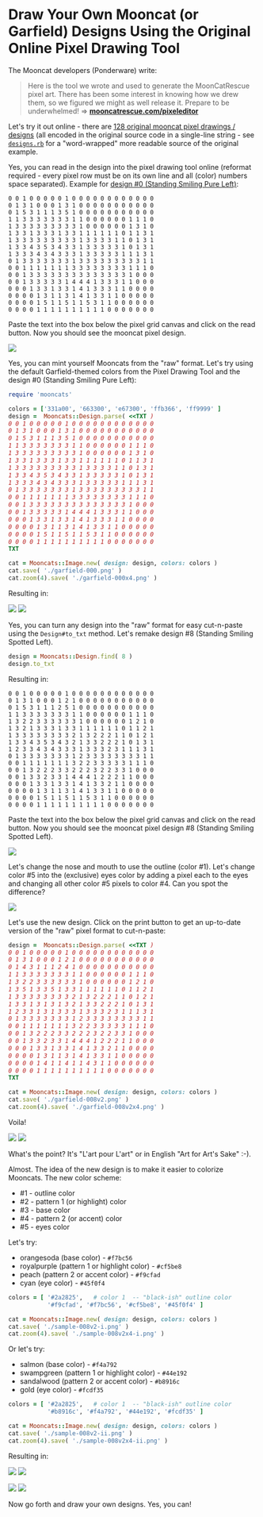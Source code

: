 # Draw Your Own Mooncat (or Garfield) Designs Using the Original Online Pixel Drawing Tool


The Mooncat developers (Ponderware) write:

> Here is the tool we wrote and used to generate the MoonCatRescue pixel art.
> There has been some interest in knowing how we drew them, so we figured we might as well release it.
> Prepare to be underwhelmed!  => [**mooncatrescue.com/pixeleditor**](https://mooncatrescue.com/pixeleditor)


Let's try it out online - there are [128 original mooncat pixel drawings / designs](https://github.com/cryptocopycats/awesome-mooncatrescue-bubble/blob/master/DESIGNS.md)
(all encoded in the original source code in a single-line string - see [`designs.rb`](https://raw.githubusercontent.com/cryptocopycats/mooncats/master/mooncats/lib/mooncats/designs.rb) for a "word-wrapped" more readable
source of the original example.

Yes, you can read in the design into the pixel drawing tool online  (reformat required - every pixel row must be on its own line
and all (color) numbers space separated).
Example for [design #0 (Standing Smiling Pure Left)](https://github.com/cryptocopycats/design.mooncats/blob/master/original/000.txt):

```
0 0 1 0 0 0 0 0 1 0 0 0 0 0 0 0 0 0 0 0 0
0 1 3 1 0 0 0 1 3 1 0 0 0 0 0 0 0 0 0 0 0
0 1 5 3 1 1 1 3 5 1 0 0 0 0 0 0 0 0 0 0 0
1 1 3 3 3 3 3 3 3 1 1 0 0 0 0 0 0 1 1 1 0
1 3 3 3 3 3 3 3 3 3 1 0 0 0 0 0 0 1 3 1 0
1 3 3 1 3 3 3 1 3 3 1 1 1 1 1 1 0 1 1 3 1
1 3 3 3 3 3 3 3 3 3 1 3 3 3 3 1 1 0 1 3 1
1 3 3 4 3 5 3 4 3 3 1 3 3 3 3 3 1 0 1 3 1
1 3 3 3 4 3 4 3 3 3 1 3 3 3 3 3 1 1 1 3 1
0 1 3 3 3 3 3 3 3 1 3 3 3 3 3 3 3 3 3 1 1
0 0 1 1 1 1 1 1 1 3 3 3 3 3 3 3 3 1 1 1 0
0 0 1 3 3 3 3 3 3 3 3 3 3 3 3 3 3 1 0 0 0
0 0 1 3 3 3 3 3 1 4 4 4 1 3 3 3 1 1 0 0 0
0 0 0 1 3 3 1 3 3 1 4 1 3 3 3 1 1 0 0 0 0
0 0 0 0 1 3 1 1 3 1 4 1 3 3 1 1 0 0 0 0 0
0 0 0 0 1 5 1 1 5 1 1 5 3 1 1 0 0 0 0 0 0
0 0 0 0 1 1 1 1 1 1 1 1 1 1 0 0 0 0 0 0 0
```

Paste the text into the box below the pixel grid canvas and click on the read button.
Now you should see the mooncat pixel design.


![](https://github.com/cryptocopycats/awesome-mooncatrescue-bubble/raw/master/i/pixel-design-000.png)


Yes, you can mint yourself
Mooncats from the "raw" format.
Let's try using the default Garfield-themed
colors from the Pixel Drawing Tool
and the design #0 (Standing Smiling Pure Left):


``` ruby
require 'mooncats'

colors = ['331a00', '663300', 'e67300', 'ffb366', 'ff9999' ]
design =  Mooncats::Design.parse( <<TXT )
0 0 1 0 0 0 0 0 1 0 0 0 0 0 0 0 0 0 0 0 0
0 1 3 1 0 0 0 1 3 1 0 0 0 0 0 0 0 0 0 0 0
0 1 5 3 1 1 1 3 5 1 0 0 0 0 0 0 0 0 0 0 0
1 1 3 3 3 3 3 3 3 1 1 0 0 0 0 0 0 1 1 1 0
1 3 3 3 3 3 3 3 3 3 1 0 0 0 0 0 0 1 3 1 0
1 3 3 1 3 3 3 1 3 3 1 1 1 1 1 1 0 1 1 3 1
1 3 3 3 3 3 3 3 3 3 1 3 3 3 3 1 1 0 1 3 1
1 3 3 4 3 5 3 4 3 3 1 3 3 3 3 3 1 0 1 3 1
1 3 3 3 4 3 4 3 3 3 1 3 3 3 3 3 1 1 1 3 1
0 1 3 3 3 3 3 3 3 1 3 3 3 3 3 3 3 3 3 1 1
0 0 1 1 1 1 1 1 1 3 3 3 3 3 3 3 3 1 1 1 0
0 0 1 3 3 3 3 3 3 3 3 3 3 3 3 3 3 1 0 0 0
0 0 1 3 3 3 3 3 1 4 4 4 1 3 3 3 1 1 0 0 0
0 0 0 1 3 3 1 3 3 1 4 1 3 3 3 1 1 0 0 0 0
0 0 0 0 1 3 1 1 3 1 4 1 3 3 1 1 0 0 0 0 0
0 0 0 0 1 5 1 1 5 1 1 5 3 1 1 0 0 0 0 0 0
0 0 0 0 1 1 1 1 1 1 1 1 1 1 0 0 0 0 0 0 0
TXT

cat = Mooncats::Image.new( design: design, colors: colors )
cat.save( './garfield-000.png' )
cat.zoom(4).save( './garfield-000x4.png' )
```

Resulting in:


![](i/garfield-000.png)
![](i/garfield-000x4.png)


Yes, you can turn any design into the "raw" format
for easy cut-n-paste using the `Design#to_txt` method.
Let's remake design #8 (Standing Smiling Spotted Left).

``` ruby
design = Mooncats::Design.find( 8 )
design.to_txt
```

Resulting in:

```
0 0 1 0 0 0 0 0 1 0 0 0 0 0 0 0 0 0 0 0 0
0 1 3 1 0 0 0 1 2 1 0 0 0 0 0 0 0 0 0 0 0
0 1 5 3 1 1 1 2 5 1 0 0 0 0 0 0 0 0 0 0 0
1 1 3 3 3 3 3 3 3 1 1 0 0 0 0 0 0 1 1 1 0
1 3 2 2 3 3 3 3 3 3 1 0 0 0 0 0 0 1 2 1 0
1 3 2 1 3 3 3 1 3 3 1 1 1 1 1 1 0 1 1 2 1
1 3 3 3 3 3 3 3 3 2 1 3 2 2 2 1 1 0 1 2 1
1 3 3 4 3 5 3 4 3 2 1 3 3 2 2 2 1 0 1 3 1
1 2 3 3 4 3 4 3 3 3 1 3 3 3 2 3 1 1 1 3 1
0 1 3 3 3 3 3 3 3 1 2 3 3 3 3 3 3 3 3 1 1
0 0 1 1 1 1 1 1 1 3 2 2 3 3 3 3 3 1 1 1 0
0 0 1 3 2 2 2 3 3 2 2 2 3 2 2 3 3 1 0 0 0
0 0 1 3 3 2 3 3 1 4 4 4 1 2 2 2 1 1 0 0 0
0 0 0 1 3 3 1 3 3 1 4 1 3 3 2 1 1 0 0 0 0
0 0 0 0 1 3 1 1 3 1 4 1 3 3 1 1 0 0 0 0 0
0 0 0 0 1 5 1 1 5 1 1 5 3 1 1 0 0 0 0 0 0
0 0 0 0 1 1 1 1 1 1 1 1 1 1 0 0 0 0 0 0 0
```

Paste the text into the box below the pixel grid canvas and click on the read button.
Now you should see the mooncat pixel design #8 (Standing Smiling Spotted Left).


![](i/pixel-design-008.png)


Let's change the nose and mouth to use the outline (color #1).
Let's change color #5 into the (exclusive) eyes color
by adding a pixel each to the eyes
and changing all other color #5 pixels to color #4.
Can you spot the difference?

![](i/pixel-design-008v2.png)


Let's use the new design. Click on the print button
to get an up-to-date version of the "raw" pixel format to cut-n-paste:

``` ruby
design =  Mooncats::Design.parse( <<TXT )
0 0 1 0 0 0 0 0 1 0 0 0 0 0 0 0 0 0 0 0 0
0 1 3 1 0 0 0 1 2 1 0 0 0 0 0 0 0 0 0 0 0
0 1 4 3 1 1 1 2 4 1 0 0 0 0 0 0 0 0 0 0 0
1 1 3 3 3 3 3 3 3 1 1 0 0 0 0 0 0 1 1 1 0
1 3 2 2 3 3 3 3 3 3 1 0 0 0 0 0 0 1 2 1 0
1 3 5 1 3 3 5 1 3 3 1 1 1 1 1 1 0 1 1 2 1
1 3 3 3 3 3 3 3 3 2 1 3 2 2 2 1 1 0 1 2 1
1 3 3 1 3 1 3 1 3 2 1 3 3 2 2 2 1 0 1 3 1
1 2 3 3 1 3 1 3 3 3 1 3 3 3 2 3 1 1 1 3 1
0 1 3 3 3 3 3 3 3 1 2 3 3 3 3 3 3 3 3 1 1
0 0 1 1 1 1 1 1 1 3 2 2 3 3 3 3 3 1 1 1 0
0 0 1 3 2 2 2 3 3 2 2 2 3 2 2 3 3 1 0 0 0
0 0 1 3 3 2 3 3 1 4 4 4 1 2 2 2 1 1 0 0 0
0 0 0 1 3 3 1 3 3 1 4 1 3 3 2 1 1 0 0 0 0
0 0 0 0 1 3 1 1 3 1 4 1 3 3 1 1 0 0 0 0 0
0 0 0 0 1 4 1 1 4 1 1 4 3 1 1 0 0 0 0 0 0
0 0 0 0 1 1 1 1 1 1 1 1 1 1 0 0 0 0 0 0 0
TXT

cat = Mooncats::Image.new( design: design, colors: colors )
cat.save( './garfield-008v2.png' )
cat.zoom(4).save( './garfield-008v2x4.png' )
```

Voila!

![](i/garfield-008v2.png)
![](i/garfield-008v2x4.png)


What's the point?
It's "L'art pour L'art" or in English "Art for Art's Sake" :-).

Almost. The idea of the new design is to make
it easier to colorize Mooncats. The new color scheme:

- #1 - outline color
- #2 - pattern 1 (or highlight) color
- #3 - base color
- #4 - pattern 2 (or accent) color
- #5 - eyes color


Let's try:

- orangesoda (base color) - `#f7bc56`
- royalpurple (pattern 1 or highlight color) - `#cf5be8`
- peach (pattern 2 or accent color) - `#f9cfad`
- cyan (eye color) - `#45f0f4`

``` ruby
colors = [ '#2a2825',   # color 1  -- "black-ish" outline color
           '#f9cfad', '#f7bc56', '#cf5be8', '#45f0f4' ]

cat = Mooncats::Image.new( design: design, colors: colors )
cat.save( './sample-008v2-i.png' )
cat.zoom(4).save( './sample-008v2x4-i.png' )
```

Or let's try:

- salmon (base color) - `#f4a792`
- swampgreen (pattern 1 or highlight color) - `#44e192`
- sandalwood (pattern 2 or accent color) - `#b8916c`
- gold (eye color) - `#fcdf35`


``` ruby
colors = [ '#2a2825',   # color 1  -- "black-ish" outline color
           '#b8916c', '#f4a792', '#44e192', '#fcdf35' ]

cat = Mooncats::Image.new( design: design, colors: colors )
cat.save( './sample-008v2-ii.png' )
cat.zoom(4).save( './sample-008v2x4-ii.png' )
```

Resulting in:

![](i/sample-008v2-i.png)
![](i/sample-008v2x4-i.png)

![](i/sample-008v2-ii.png)
![](i/sample-008v2x4-ii.png)




Now go forth and draw your own designs. Yes, you can!


